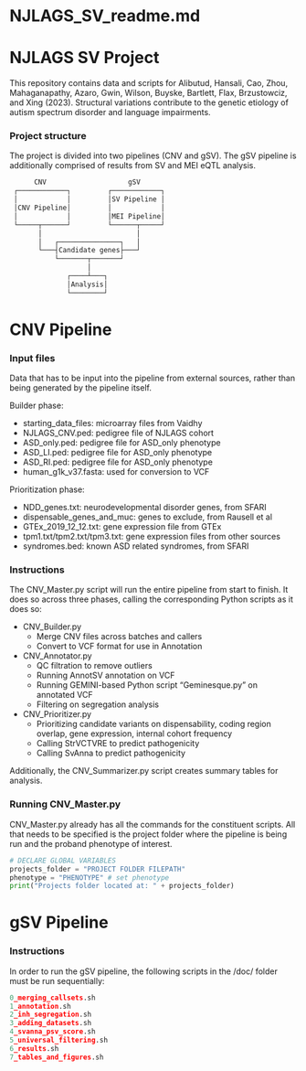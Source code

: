 # NJLAGS_SV_readme.md

# NJLAGS SV Project

This repository contains data and scripts for Alibutud, Hansali, Cao, Zhou, Mahaganapathy, Azaro, Gwin, Wilson, Buyske, Bartlett, Flax, Brzustowciz, and Xing (2023). Structural variations contribute to the genetic etiology of autism spectrum disorder and language impairments. 

### Project structure

The project is divided into two pipelines (CNV and gSV). The gSV pipeline is additionally comprised of results from SV and MEI eQTL analysis.

```jsx
      CNV                    gSV
 ┌────────────┐         ┌────────────┐
 │            │         │SV Pipeline │
 │CNV Pipeline│         │            │
 │            │         │MEI Pipeline│
 └─────┬──────┘         └──────┬─────┘
       │                       │
       │   ┌───────────────┐   │
       └───┤Candidate genes├───┘
           └───────┬───────┘
                   │
              ┌────┴───┐
              │Analysis│
              └────────┘
```

# CNV Pipeline

### Input files

Data that has to be input into the pipeline from external sources, rather than being generated by the pipeline itself.

Builder phase:

- starting_data_files: microarray files from Vaidhy
- NJLAGS_CNV.ped: pedigree file of NJLAGS cohort
- ASD_only.ped: pedigree file for ASD_only phenotype
- ASD_LI.ped: pedigree file for ASD_only phenotype
- ASD_RI.ped: pedigree file for ASD_only phenotype
- human_g1k_v37.fasta: used for conversion to VCF

Prioritization phase:

- NDD_genes.txt: neurodevelopmental disorder genes, from SFARI
- dispensable_genes_and_muc: genes to exclude, from Rausell et al
- GTEx_2019_12_12.txt: gene expression file from GTEx
- tpm1.txt/tpm2.txt/tpm3.txt: gene expression files from other sources
- syndromes.bed: known ASD related syndromes, from SFARI

### Instructions

The CNV_Master.py script will run the entire pipeline from start to finish. It does so across three phases, calling the corresponding Python scripts as it does so:

- CNV_Builder.py
    - Merge CNV files across batches and callers
    - Convert to VCF format for use in Annotation
- CNV_Annotator.py
    - QC filtration to remove outliers
    - Running AnnotSV annotation on VCF
    - Running GEMINI-based Python script “Geminesque.py” on annotated VCF
    - Filtering on segregation analysis
- CNV_Prioritizer.py
    - Prioritizing candidate variants on dispensability, coding region overlap, gene expression, internal cohort frequency
    - Calling StrVCTVRE to predict pathogenicity
    - Calling SvAnna to predict pathogenicity

Additionally, the CNV_Summarizer.py script creates summary tables for analysis.

### Running CNV_Master.py

CNV_Master.py already has all the commands for the constituent scripts. All that needs to be specified is the project folder where the pipeline is being run and the proband phenotype of interest.

```python
# DECLARE GLOBAL VARIABLES
projects_folder = "PROJECT FOLDER FILEPATH"
phenotype = "PHENOTYPE" # set phenotype
print("Projects folder located at: " + projects_folder)
```

# gSV Pipeline

### Instructions

In order to run the gSV pipeline, the following scripts in the /doc/ folder must be run sequentially:

```python
0_merging_callsets.sh
1_annotation.sh
2_inh_segregation.sh
3_adding_datasets.sh
4_svanna_psv_score.sh
5_universal_filtering.sh
6_results.sh
7_tables_and_figures.sh
```